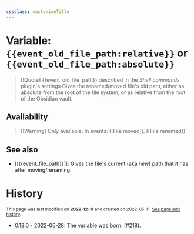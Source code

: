 ```yaml
---
cssclass: customiseTitle
---
```

# Variable: `{{event_old_file_path:relative}}` or `{{event_old_file_path:absolute}}`
> [!Quote] {{event_old_file_path}} described in the *Shell commands* plugin's settings
> Gives the renamed/moved file's old path, either as absolute from the root of the file system, or as relative from the root of the Obsidian vault.

## Availability
> [!Warning] Only available:
> In events: [[File moved]], [[File renamed]]

## See also
- [[{{event_file_path}}]]: Gives the file's current (aka *new*) path that it has after moving/renaming.

# History
<small>This page was last modified on <strong>2022-12-11</strong> and created on 2022-05-11. <a href="https://github.com/Taitava/obsidian-shellcommands-documentation/commits/main/./Variables/%7B%7Bevent_old_file_path%7D%7D.md">See page edit history</a>.</small>
- [0.13.0 - 2022-06-28](https://github.com/Taitava/obsidian-shellcommands/blob/main/CHANGELOG.md#0130---2022-06-28): The variable was born. ([#218](https://github.com/Taitava/obsidian-shellcommands/issues/218)).